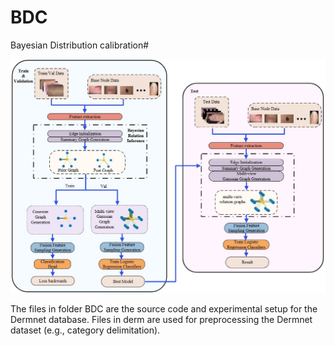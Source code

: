 # BDC
Bayesian Distribution calibration# 

![model_architecture](fig/BDC_Main.jpg)

The files in folder BDC are the source code and experimental setup for the Dermnet database.
Files in derm are used for preprocessing the Dermnet dataset (e.g., category delimitation).
